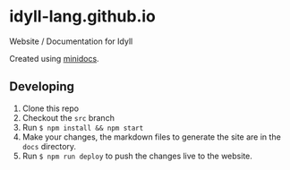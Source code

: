 # idyll-lang.github.io
Website / Documentation for Idyll

Created using [minidocs](https://github.com/freeman-lab/minidocs).

## Developing

1. Clone this repo
2. Checkout the `src` branch
3. Run `$ npm install && npm start`
4. Make your changes, the markdown files to generate the site are in the `docs` directory.
5. Run `$ npm run deploy` to push the changes live to the website.

